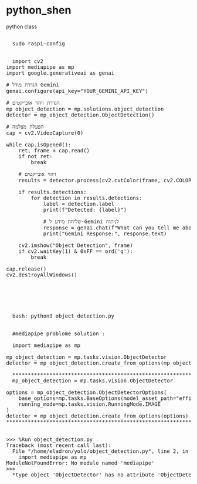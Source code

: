 # python_shen
python class

<pre> 
  sudo raspi-config


  import cv2
import mediapipe as mp
import google.generativeai as genai

# הגדרת מודל Gemini
genai.configure(api_key="YOUR_GEMINI_API_KEY")

# הגדרת זיהוי אובייקטים
mp_object_detection = mp.solutions.object_detection
detector = mp_object_detection.ObjectDetection()

# הפעלת מצלמה
cap = cv2.VideoCapture(0)

while cap.isOpened():
    ret, frame = cap.read()
    if not ret:
        break

    # זיהוי אובייקטים
    results = detector.process(cv2.cvtColor(frame, cv2.COLOR_BGR2RGB))

    if results.detections:
        for detection in results.detections:
            label = detection.label
            print(f"Detected: {label}")

            # שליחת מידע ל-Gemini לניתוח
            response = genai.chat(f"What can you tell me about {label}?")
            print("Gemini Response:", response.text)

    cv2.imshow("Object Detection", frame)
    if cv2.waitKey(1) & 0xFF == ord('q'):
        break

cap.release()
cv2.destroyAllWindows()






  bash: python3 object_detection.py


  #mediapipe problome solution : 
  
  import mediapipe as mp

mp_object_detection = mp.tasks.vision.ObjectDetector
detector = mp_object_detection.create_from_options(mp_object_detection.ObjectDetectorOptions())

  ***********************************************************************************************************
  mp_object_detection = mp.tasks.vision.ObjectDetector

options = mp_object_detection.ObjectDetectorOptions(
    base_options=mp.tasks.BaseOptions(model_asset_path="efficientdet_lite0.tflite"),
    running_mode=mp.tasks.vision.RunningMode.IMAGE
)
detector = mp_object_detection.create_from_options(options)
************************************************************************************************

  
>>> %Run object_detection.py
Traceback (most recent call last):
  File "/home/eladron/yolo/object_detection.py", line 2, in <module>
    import mediapipe as mp
ModuleNotFoundError: No module named 'mediapipe'
>>> 
  *type object 'ObjectDetector' has no attribute 'ObjectDetectorOptions'




<pre\>
